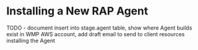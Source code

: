 # Installing a New RAP Agent

TODO - document insert into stage.agent table, show where Agent builds exist in WMP AWS account, add draft email to send to client resources installing the Agent

